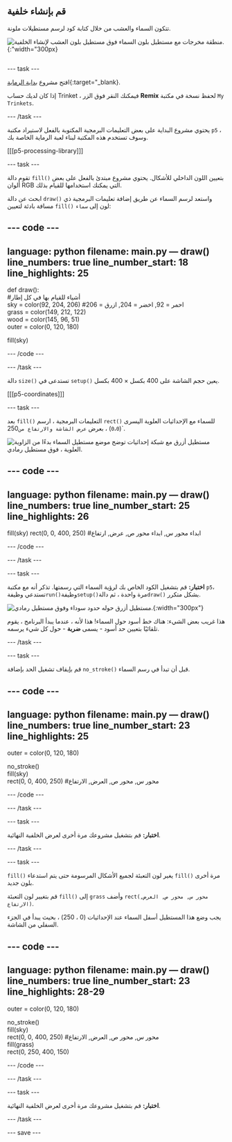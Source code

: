 ## قم بإنشاء خلفية

<div style="display: flex; flex-wrap: wrap">
<div style="flex-basis: 200px; flex-grow: 1; margin-right: 15px;">
تتكون السماء والعشب من خلال كتابة كود لرسم مستطيلات ملونة.
</div>
<div>

![منطقة مخرجات مع مستطيل بلون السماء فوق مستطيل بلون العشب لإنشاء الخلفية.](images/background.png){:"width="300px}

</div>
</div>

--- task ---

افتح مشروع [بداية الرماية](https://trinket.io/python/eb67937f99){:target="_blank}.

إذا كان لديك حساب Trinket ، فيمكنك النقر فوق الزر **Remix** لحفظ نسخة في مكتبة `My Trinkets`.

--- /task ---

يحتوي مشروع البداية على بعض التعليمات البرمجية المكتوبة بالفعل لاستيراد مكتبة `p5` ، وسوف تستخدم هذه المكتبة لبناء لعبة الرماية الخاصة بك.

[[[p5-processing-library]]]

--- task ---

تقوم دالة `fill()` بتعيين اللون الداخلي للأشكال. يحتوي مشروع مبتدئ بالفعل على بعض ألوان RGB التي يمكنك استخدامها للقيام بذلك.

ابحث عن دالة `draw()` واستعد لرسم السماء عن طريق إضافة تعليمات البرمجية ذي مسافة بادئة لتعيين `fill()` لون إلى `سماء`:

--- code ---
---
language: python 
filename: main.py — draw() 
line_numbers: true 
line_number_start: 18
line_highlights: 25
---

def draw():     
  #أشياء للقيام بها في كل إطار     
  sky = color(92, 204, 206) #احمر = 92, اخضر = 204, ازرق = 206     
  grass = color(149, 212, 122)     
  wood = color(145, 96, 51)     
  outer = color(0, 120, 180)

  fill(sky)

--- /code ---

--- /task ---

دالة `size()` تستدعى في `setup()` يعين حجم الشاشة على 400 بكسل × 400 بكسل.

[[[p5-coordinates]]]

--- task ---

بعد `fill()` التعليمات البرمجية ، ارسم `rect()` للسماء مع الإحداثيات العلوية اليسرى (`0`،`0`) ، بعرض</code> `عرض الشاشة والارتفاع من`250`.

<img src="images/sky_coords.png" alt="مستطيل أزرق مع شبكة إحداثيات توضح موضع مستطيل السماء بدءًا من الزاوية العلوية ، فوق مستطيل رمادي." />

--- code ---
---
language: python
filename: main.py — draw()
line_numbers: true
line_number_start: 25
line_highlights: 26
---

  fill(sky)
  rect(0, 0, 400, 250) #ابداء محور س, ابداء محور ص, عرض, ارتفاع

--- /code ---

--- /task ---

--- task ---

**اختبار:** قم بتشغيل الكود الخاص بك لرؤية السماء التي رسمتها. تذكر أنه مع مكتبة `p5`، تستدعي وظيفة`run()`وظيفة`setup()`مرة واحدة ، ثم دالة`draw()` بشكل متكرر.

![مستطيل أزرق حوله حدود سوداء وفوق مستطيل رمادي.](images/sky_stroke.png){:width="300px"}

هذا غريب بعض الشيء: هناك خط أسود حول السماء! هذا لأنه ، عندما يبدأ البرنامج ، يقوم تلقائيًا بتعيين حد أسود - يسمى **ضربة** - حول كل شيء يرسمه.

--- /task ---

--- task ---

قم بإيقاف تشغيل الحد بإضافة `no_stroke()` قبل أن تبدأ في رسم السماء.

--- code ---
---
language: python 
filename: main.py — draw() 
line_numbers: true 
line_number_start: 23
line_highlights: 25
---

  outer = color(0, 120, 180)

  no_stroke()   
  fill(sky)   
  rect(0, 0, 400, 250) #محور س, محور ص, العرض, الارتفاع

--- /code ---

--- /task ---

--- task ---

**اختبار:** قم بتشغيل مشروعك مرة أخرى لعرض الخلفية النهائية.

--- /task ---

--- task ---

`fill()` يغير لون التعبئة لجميع الأشكال المرسومة حتى يتم استدعاء `fill()` مرة أخرى بلون جديد.

قم بتغيير لون التعبئة `fill()` إلى `grass` وأضف `rect(محور س, محور ص, العرض, الارتفاع)`.

يجب وضع هذا المستطيل أسفل السماء عند الإحداثيات (0 ، 250) ، بحيث يبدأ في الجزء السفلي من الشاشة.

--- code ---
---
language: python 
filename: main.py — draw() 
line_numbers: true 
line_number_start: 23
line_highlights: 28-29
---

  outer = color(0, 120, 180)

  no_stroke()     
  fill(sky)     
  rect(0, 0, 400, 250) #محور س, محور ص, العرض, الارتفاع    
  fill(grass)    
  rect(0, 250, 400, 150)

--- /code ---

--- /task ---

--- task ---

**اختبار:** قم بتشغيل مشروعك مرة أخرى لعرض الخلفية النهائية.

--- /task ---

--- save ---
